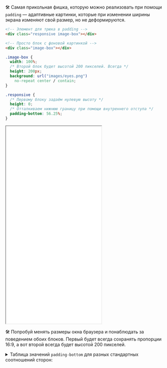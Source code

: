 🛠 Самая прикольная фишка, которую можно реализовать при помощи `padding` — адаптивные картинки, которые при изменении ширины экрана изменяют свой размер, но не деформируются.

```html
<!-- Элемент для трюка в padding -->
<div class="responsive image-box"></div>

<!-- Просто блок с фоновой картинкой -->
<div class="image-box"></div>
```

```css
.image-box {
  width: 100%;
  /* Второй блок будет высотой 200 пикселей. Всегда */
  height: 200px;
  background: url("images/eyes.png")
    no-repeat center / contain;
}

.responsive {
  /* Первому блоку задаём нулевую высоту */
  height: 0;
  /* Отталкиваем нижнюю границу при помощи внутреннего отступа */
  padding-bottom: 56.25%;
}
```

<iframe title="Адаптив через padding" src="../demos/adaptive/" height="620"></iframe>

🛠 Попробуй менять размеры окна браузера и понаблюдать за поведением обоих блоков. Первый будет всегда сохранять пропорции 16:9, а вот второй всегда будет высотой 200 пикселей.

<details>
  <summary>Таблица значений <code>padding-bottom</code> для разных стандартных соотношений сторон:</summary>

| Соотношение сторон | padding-bottom |
| ------------------ | -------------- |
| 16:9               | 56.25%         |
| 4:3                | 75%            |
| 3:2                | 66.66%         |
| 8:5                | 62.5%          |

</details>
